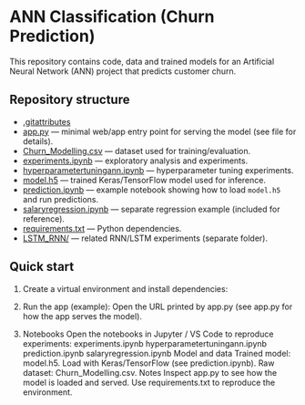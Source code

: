 # ANN Classification (Churn Prediction)

This repository contains code, data and trained models for an Artificial Neural Network (ANN) project that predicts customer churn.

## Repository structure

- [.gitattributes](.gitattributes)
- [app.py](app.py) — minimal web/app entry point for serving the model (see file for details).
- [Churn_Modelling.csv](Churn_Modelling.csv) — dataset used for training/evaluation.
- [experiments.ipynb](experiments.ipynb) — exploratory analysis and experiments.
- [hyperparametertuningann.ipynb](hyperparametertuningann.ipynb) — hyperparameter tuning experiments.
- [model.h5](model.h5) — trained Keras/TensorFlow model used for inference.
- [prediction.ipynb](prediction.ipynb) — example notebook showing how to load `model.h5` and run predictions.
- [salaryregression.ipynb](salaryregression.ipynb) — separate regression example (included for reference).
- [requirements.txt](requirements.txt) — Python dependencies.
- [LSTM_RNN/](LSTM_RNN/) — related RNN/LSTM experiments (separate folder).

## Quick start

1. Create a virtual environment and install dependencies:

2. Run the app (example):
Open the URL printed by app.py (see app.py for how the app serves the model).

3. Notebooks
Open the notebooks in Jupyter / VS Code to reproduce experiments:
experiments.ipynb
hyperparametertuningann.ipynb
prediction.ipynb
salaryregression.ipynb
Model and data
Trained model: model.h5. Load with Keras/TensorFlow (see prediction.ipynb).
Raw dataset: Churn_Modelling.csv.
Notes
Inspect app.py to see how the model is loaded and served.
Use requirements.txt to reproduce the environment.

